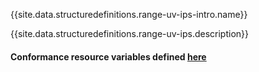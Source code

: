 {{site.data.structuredefinitions.range-uv-ips-intro.name}}

{{site.data.structuredefinitions.range-uv-ips.description}}

#### Conformance resource variables defined [here](http://wiki.hl7.org/index.php?title=IG_Publisher_Documentation#Jekyll)
